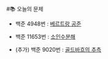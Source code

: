#📚 오늘의 문제
- 백준 4948번 : [베르트랑 공준](https://www.acmicpc.net/problem/4948)
- 백준 11653번 : [소인수분해](https://www.acmicpc.net/problem/11653)

- (추가) 백준 9020번 : [골드바흐의 추측](https://www.acmicpc.net/problem/9020)
